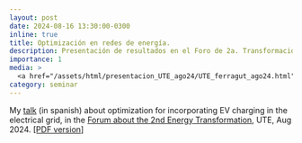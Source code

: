 ```yaml
---
layout: post
date: 2024-08-16 13:30:00-0300
inline: true
title: Optimización en redes de energía.
description: Presentación de resultados en el Foro de 2a. Transformación Energética, UTE.
importance: 1
media: >
  <a href="/assets/html/presentacion_UTE_ago24/UTE_ferragut_ago24.html"><img src="/assets/img/ev.jpg" width="200"/></a>
category: seminar
---
```


My [talk](/assets/html/presentacion_UTE_ago24/UTE_ferragut_ago24.html) (in spanish) about optimization for incorporating EV charging in the electrical grid, in the [Forum about the 2nd Energy Transformation](https://portal.ute.com.uy/2da-transformacion-energetica), UTE, Aug 2024. [[PDF version]](/assets/pdf/UTE_ferragut_ago24.pdf)